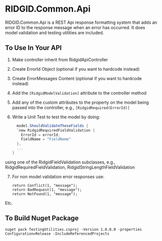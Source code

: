 # RIDGID.Common.Api
RIDGID.Common.Api is a REST Api response formatting system that adds an error ID to the response message when an error has occurred. It does model validation and testing utilities are included.

## To Use In Your API
1. Make controller inherit from RidgidApiController
2. Create ErrorId Object (optional if you want to hardcode instead)
3. Create ErrorMessages Content (optional if you want to hardcode instead)
4. Add the `[RidgidModelValidation]` attribute to the controller method
5. Add any of the custom attributes to the property on the model being passed into the controller, e.g., `[RidgidRequired(ErrorId)]`
6. Write a Unit Test to test the model by doing:

    ```c#
      model.ShouldValidateTheseFields {
      `new RidgidRequiredFieldValidation {
        ErrorId = errorId,
        FieldName = "FieldName"
      },
      ...
    }
    ```

using one of the RidgidFieldValidation subclasses, e.g., RidgidRequiredFieldValidation, RidgidStringLengthFieldValidation

7. For non model validation error responses use:
    ```
    return Conflict(1, "message");
    return BadRequest(1, "message");
    return NotFound(1, "message");
    ```
  
  Etc.
  
 ## To Build Nuget Package
 ```nuget pack TestingUtilities.csproj -Version 1.0.0.0 -properties Configuration=Release -IncludeReferencedProjects```
 
 
